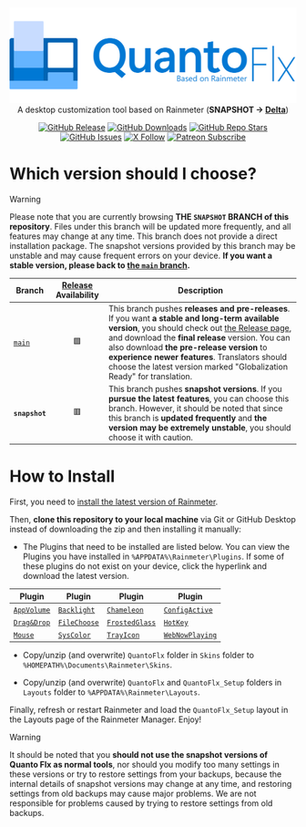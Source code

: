 ﻿<div align="center">
	<p>
		<img width="540" alt="Quanto Flx" src="https://github.com/stevehsudrawing/quantoflx/blob/main/.github/images/Misc/Main.png">
		<br>
		A desktop customization tool based on Rainmeter (<b>SNAPSHOT -> <a href="https://www.patreon.com/posts/119206461">Delta</a></b>)
	</p>
	<p>
		<a href="https://github.com/stevehsudrawing/quantoflx/releases"><img alt="GitHub Release" src="https://img.shields.io/github/v/release/stevehsudrawing/quantoflx?include_prereleases&sort=date&display_name=release&style=flat"></a>
		<a href="https://github.com/stevehsudrawing/quantoflx/releases"><img alt="GitHub Downloads" src="https://img.shields.io/github/downloads/stevehsudrawing/quantoflx/total?style=flat"></a>
		<a href="https://github.com/stevehsudrawing/quantoflx"><img alt="GitHub Repo Stars" src="https://img.shields.io/github/stars/stevehsudrawing/quantoflx?style=flat"></a>
		<a href="https://github.com/stevehsudrawing/quantoflx/issues"><img alt="GitHub Issues" src="https://img.shields.io/github/issues/stevehsudrawing/quantoflx"></a>
		<a href="https://x.com/quantoseries"><img alt="X Follow" src="https://img.shields.io/twitter/follow/quantoseries?style=flat&logo=X&label=follow"></a>
		<a href="https://www.patreon.com/quantoseries"><img alt="Patreon Subscribe" src="https://img.shields.io/badge/subscribe-_-999999?logo=patreon"></a>
	</p>
</div>

# Which version should I choose?

> [!WARNING]
> Please note that you are currently browsing **THE `SNAPSHOT` BRANCH of this repository**. Files under this branch will be updated more frequently, and all features may change at any time. This branch does not provide a direct installation package. The snapshot versions provided by this branch may be unstable and may cause frequent errors on your device. **If you want a stable version, please back to [the `main` branch](https://github.com/stevehsudrawing/quantoflx/tree/main).**

| Branch							| [Release](https://github.com/stevehsudrawing/quantoflx/releases) Availability	| Description																																																					|
|---------------------------------------------------------------|:-----------------------------------------------------------------------------:|-----------------------------------------------------------------------------------------------------------------------------------------------------------------------------------------------------------------------------------------------------------------------------------------------------------------------------------------------------------------------------------------------------------------------------------------------|
| [`main`](https://github.com/stevehsudrawing/quantoflx)	| 🟩										| This branch pushes **releases and pre-releases**. If you want **a stable and long-term available version**, you should check out [the Release page](https://github.com/stevehsudrawing/quantoflx/releases), and download the **final release** version. You can also download **the pre-release version** to **experience newer features**. Translators should choose the latest version marked "Globalization Ready" for translation.	|
| **`snapshot`**						| 🟥										| This branch pushes **snapshot versions**. If you **pursue the latest features**, you can choose this branch. However, it should be noted that since this branch is **updated frequently** and **the version may be extremely unstable**, you should choose it with caution.																					|

# How to Install

First, you need to [install the latest version of Rainmeter](https://www.rainmeter.net/).

Then, **clone this repository to your local machine** via Git or GitHub Desktop instead of downloading the zip and then installing it manually:

- The Plugins that need to be installed are listed below. You can view the Plugins you have installed in `%APPDATA%\Rainmeter\Plugins`. If some of these plugins do not exist on your device, click the hyperlink and download the latest version.

| Plugin								| Plugin								| Plugin								| Plugin								|
|-----------------------------------------------------------------------|-----------------------------------------------------------------------|-----------------------------------------------------------------------|-----------------------------------------------------------------------|
| [`AppVolume`](https://github.com/khanhas/AppVolumePlugin)		| [`Backlight`](https://forum.rainmeter.net/viewtopic.php?p=103782)	| [`Chameleon`](https://github.com/socks-the-fox/chameleon)		| [`ConfigActive`](https://github.com/jsmorley/ConfigActive)		|
| [`Drag&Drop`](https://github.com/TheAzack9/Drag-Drop)			| [`FileChoose`](https://forum.rainmeter.net/viewtopic.php?p=167079)	| [`FrostedGlass`](https://github.com/TheAzack9/FrostedGlass)		| [`HotKey`](https://github.com/brianferguson/HotKey.dll)		|
| [`Mouse`](https://github.com/NighthawkSLO/Mouse.dll)			| [`SysColor`](https://github.com/brianferguson/SysColor.dll)		| [`TrayIcon`](https://github.com/deathcrafter/PluginTrayIcon)		| [`WebNowPlaying`](https://github.com/keifufu/WebNowPlaying-Rainmeter)	|

- Copy/unzip (and overwrite) `QuantoFlx` folder in `Skins` folder to `%HOMEPATH%\Documents\Rainmeter\Skins`.

- Copy/unzip (and overwrite) `QuantoFlx` and `QuantoFlx_Setup` folders in `Layouts` folder to `%APPDATA%\Rainmeter\Layouts`.

Finally, refresh or restart Rainmeter and load the `QuantoFlx_Setup` layout in the Layouts page of the Rainmeter Manager. Enjoy!

> [!WARNING]
> It should be noted that you **should not use the snapshot versions of Quanto Flx as normal tools**, nor should you modify too many settings in these versions or try to restore settings from your backups, because the internal details of snapshot versions may change at any time, and restoring settings from old backups may cause major problems. We are not responsible for problems caused by trying to restore settings from old backups.